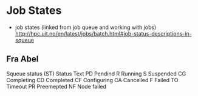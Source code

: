 # Job States

- job states (linked from job queue and working with jobs)
  http://hpc.uit.no/en/latest/jobs/batch.html#job-status-descriptions-in-squeue

## Fra Abel

Squeue status (ST) Status 	Text
PD 	Pendind
R 	Running
S 	Suspended
CG 	Completing
CD 	Completed
CF 	Configuring
CA 	Cancelled
F 	Failed
TO 	Timeout
PR 	Preemepted
NF 	Node failed
